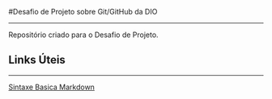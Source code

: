 #Desafio de Projeto sobre Git/GitHub da DIO
***

Repositório criado para o Desafio de Projeto.

## Links Úteis
***
[Sintaxe Basica Markdown](https://www.markdownguide.org/basic-syntax)